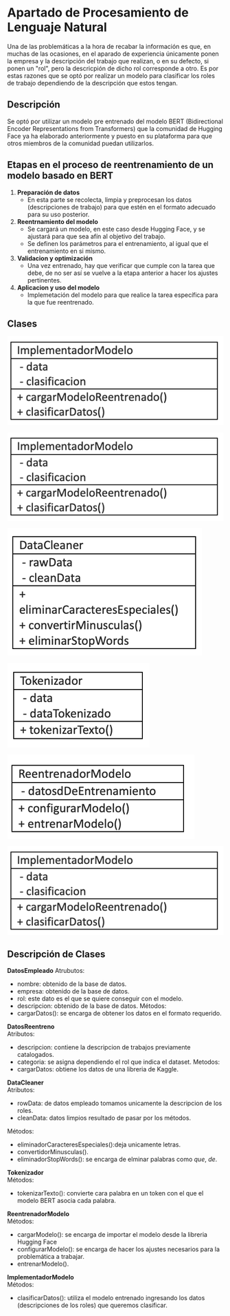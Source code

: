 # Apartado de Procesamiento de Lenguaje Natural
Una de las problemáticas a la hora de recabar la información es que, en muchas de las ocasiones, en el aparado de experiencia únicamente ponen la empresa y la descripción del trabajo que realizan, o en su defecto, si ponen un "rol", pero la descricpión de dicho rol corresponde a otro. Es por estas razones que se optó por realizar un modelo para clasificar los roles de trabajo dependiendo de la descripción que estos tengan.

## Descripción

Se optó por utilizar un modelo pre entrenado del modelo BERT (Bidirectional Encoder Representations from Transformers) que la comunidad de Hugging Face ya ha elaborado anteriormente y puesto en su plataforma para que otros miembros de la comunidad puedan utilizarlos. 

## Etapas en el proceso de reentrenamiento de un modelo basado en BERT
1. **Preparación de datos**
    - En esta parte se recolecta, limpia y preprocesan los datos (descripciones de trabajo) para que estén en el formato adecuado para su uso posterior.
2. **Reentrnamiento del modelo**
    - Se cargará un modelo, en este caso desde Hugging Face, y se ajustará para que sea afín al objetivo del trabajo.
    - Se definen los parámetros para el entrenamiento, al igual que el entrenamiento en si mismo.
3. **Validacion y optimización**
    - Una vez entrenado, hay que verificar que cumple con la tarea que debe, de no ser así se vuelve a la etapa anterior a hacer los ajustes pertinentes.
4. **Aplicacion y uso del modelo**
    - Implemetación del modelo para que realice la tarea específica para la que fue reentrenado. 

## Clases

![DatosEmpleado](https://github.com/JulioAlcocer22/OOP-Project/blob/699a79d40473b64005d7ab0288f801ace602ac5f/ModeloPLN/img/imgClaseImplementadorModelo.png)

![DatosReentreno](https://github.com/JulioAlcocer22/OOP-Project/blob/699a79d40473b64005d7ab0288f801ace602ac5f/ModeloPLN/img/imgClaseImplementadorModelo.png)

![DataCleaner](https://github.com/JulioAlcocer22/OOP-Project/blob/JulioAlcocerBranch/ModeloPLN/img/imgClaseDataCleaner.png)

![Tokenizador](https://github.com/JulioAlcocer22/OOP-Project/blob/699a79d40473b64005d7ab0288f801ace602ac5f/ModeloPLN/img/imgClaseTokenizazdor.png)

![ReentrenadorModelo](https://github.com/JulioAlcocer22/OOP-Project/blob/699a79d40473b64005d7ab0288f801ace602ac5f/ModeloPLN/img/imgClaseReentrenadorModelo.png)

![ImplementadorModelo](https://github.com/JulioAlcocer22/OOP-Project/blob/699a79d40473b64005d7ab0288f801ace602ac5f/ModeloPLN/img/imgClaseImplementadorModelo.png)



## Descripción de Clases

**DatosEmpleado**
Atrubutos: 
- nombre: obtenido de la base de datos.
- empresa: obtenido de la base de datos.
- rol: este dato es el que se quiere conseguir con el modelo.
- descripcion: obtenido de la base de datos.
Métodos:
- cargarDatos(): se encarga de obtener los datos en el formato requerido.


**DatosReentreno**  
Atributos:
- descripcion: contiene la descripcion de trabajos previamente catalogados.
- categoria: se asigna dependiendo el rol que indica el dataset.
Metodos:
- cargarDatos: obtiene los datos de una libreria de Kaggle.

**DataCleaner**  
Atributos:
- rowData: de datos empleado tomamos unicamente la descripcion de los roles.
- cleanData: datos limpios resultado de pasar por los métodos.

Métodos:
- eliminadorCaracteresEspeciales():deja unicamente letras.
- convertidorMinusculas().
- eliminadorStopWords(): se encarga de elminar palabras como *que*, *de*.

**Tokenizador**  
Métodos:
- tokenizarTexto(): convierte cara palabra en un token con el que el modelo BERT asocia cada palabra.

**ReentrenadorModelo**  
Métodos:
- cargarModelo(): se encarga de importar el modelo desde la libreria Hugging Face
- configurarModelo(): se encarga de hacer los ajustes necesarios para la problemática a trabajar.
- entrenarModelo().

**ImplementadorModelo**  
Métodos: 
+ clasificarDatos(): utiliza el modelo entrenado ingresando los datos (descripciones de los roles) que queremos clasificar.